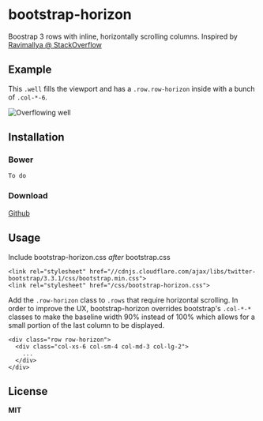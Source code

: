 bootstrap-horizon
=================
Boostrap 3 rows with inline, horizontally scrolling columns. Inspired by [Ravimallya @ StackOverflow](http://stackoverflow.com/questions/20332830/bootstrap-3-horizontal-scrollable-row-website-design/20335239#20335239)

Example
-------

This `.well` fills the viewport and has a `.row.row-horizon` inside with a bunch of `.col-*-6`.

![Overflowing well](https://raw.githubusercontent.com/FluidApps/bootstrap-horizon/master/screenshots/bootstrap-horizon.gif)

Installation
------------

### Bower

```
To do
```

### Download

[Github](https://raw.githubusercontent.com/FluidApps/bootstrap-horizon/master/bootstrap-horizon.css)

Usage
-----

Include bootstrap-horizon.css *after* bootstrap.css

```
<link rel="stylesheet" href="//cdnjs.cloudflare.com/ajax/libs/twitter-bootstrap/3.3.1/css/bootstrap.min.css">
<link rel="stylesheet" href="/css/bootstrap-horizon.css">
```

Add the `.row-horizon` class to `.rows` that require horizontal scrolling. In order to improve the UX, bootstrap-horizon overrides bootstrap's `.col-*-*` classes to make the baseline width 90% instead of 100% which allows for a small portion of the last column to be displayed.

```
<div class="row row-horizon">
  <div class="col-xs-6 col-sm-4 col-md-3 col-lg-2">
    ...
  </div>
</div>
```

License
-------

**MIT**
